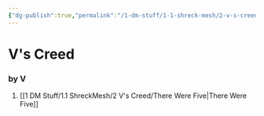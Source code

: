 ```yaml
---
{"dg-publish":true,"permalink":"/1-dm-stuff/1-1-shreck-mesh/2-v-s-creed/v-s-creed/"}
---
```


# V's Creed

### by V


1. [[1 DM Stuff/1.1 ShreckMesh/2 V's Creed/There Were Five\|There Were Five]]